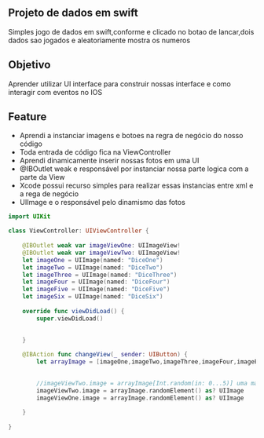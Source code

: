 ## Projeto de dados em swift
Simples jogo de dados em swift,conforme e clicado no botao de lancar,dois dados sao jogados e aleatoriamente mostra os numeros

## Objetivo
Aprender utilizar UI interface  para construir nossas interface e como interagir com eventos no IOS

## Feature
- Aprendi a instanciar imagens e botoes na regra de negócio  do nosso código
- Toda entrada de código fica na ViewController
- Aprendi dinamicamente inserir nossas fotos em uma UI
- @IBOutlet weak e responsável por instanciar nossa parte logica com a parte da View
- Xcode possui recurso simples para realizar essas instancias entre xml e a rega de negócio
- UIImage e o responsável pelo dinamismo das fotos

```swift
import UIKit

class ViewController: UIViewController {
    
    @IBOutlet weak var imageViewOne: UIImageView!
    @IBOutlet weak var imageViewTwo: UIImageView!
    let imageOne = UIImage(named: "DiceOne")
    let imageTwo = UIImage(named: "DiceTwo")
    let imageThree = UIImage(named: "DiceThree")
    let imageFour = UIImage(named: "DiceFour")
    let imageFive = UIImage(named: "DiceFive")
    let imageSix = UIImage(named: "DiceSix")
    
    override func viewDidLoad() {
        super.viewDidLoad()
        
        
    }

    @IBAction func changeView(_ sender: UIButton) {
        let arrayImage = [imageOne,imageTwo,imageThree,imageFour,imageFive,imageSix]

        
        //imageViewTwo.image = arrayImage[Int.random(in: 0...5)] uma maneira de fazer aleatorio
        imageViewTwo.image = arrayImage.randomElement() as? UIImage
        imageViewOne.image = arrayImage.randomElement() as? UIImage
  
    }
    
}




```
